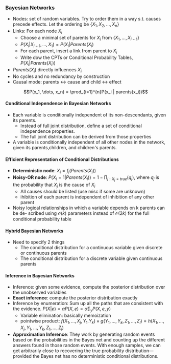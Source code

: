 ### Bayesian Networks
- Nodes: set of random variables. Try to order them in a way s.t. causes precede effects. Let the ordering be $\{X_1, X_2, \dots, X_n\}$
- Links: For each node $X_i$
  - Choose a minimal set of parents for $X_i$ from $\{X_1, \dots, X_{i-1}\}$
  - $P(X_i | X_{i-1}, \dots, X_1) = P(X_i | Parents(X_i)$
  - For each parent, insert a link from parent to $X_i$
  - Write dow the CPTs or Conditional Probability Tables, $P(X_i | Parents(X_i))$
- $Parents(X_i)$ directly influences $X_i$
- No cycles and no redundancy by construction
- Causal mode: parents $\leftrightarrow$ cause and child $\leftrightarrow$ effect

$$P(x_1, \dots, x_n) = \prod_{i=1}^{n}P(x_i | parents(x_i))$$

#### Conditional Independence in Bayesian Networks
- Each variable is conditionally independent of its non-descendants, given its parents.
  - Instead of full joint distribution, define a set of conditional independence properties.
  - The full joint distribution can be derived from those properties
- A variable is conditionally independent of all other nodes in
the network, given its parents,children, and children's parents.


#### Efficient Representation of Conditional Distributions
- **Deterministic node**: $X_i = f_i(Parents(X_i))$
- **Noisy-OR node**: $P(X_i = 1 | Parents(X_i)) = 1 - \prod_{j:X_j = true}(q_j)$, where $q_j$ is the probability that $X_j$ is the cause of $X_i$
  - All causes should be listed (use misc if some are unknown)
  - ihibition of each parent is independent of inhibition of any other parent
- Noisy logical relationships in which a variable depends on k parents can be de-
scribed using $\mathcal{O}(k)$ parameters instead of $\mathcal{O}(2k)$ for the full conditional probability table

#### Hybrid Bayesian Networks
- Need to specify 2 things
  - The conditional distribution for a continuous variable given discrete or continuous parents
  - The conditional distribution for a discrete variable given continuous parents

#### Inference in Bayesian Networks
- Inference: given some evidence, compute the posterior distribution over the unobserved variables
- **Exact inference**: compute the posterior distribution exactly
- Inference by enumeration: Sum up all the paths that are consistent with the evidence. $P(X | e) = \alpha P(X, e) = \alpha \sum_{y} P(X, e, y)$
  - Variable elimination: basically memoization
  - pointwise product: $f(X_1, \dots, X_j, Y_1. Y_k) \times g(Y_1, \dots, Y_k, Z_1, \dots, Z_l) = h(X_1, \dots, X_j, Y_1, \dots, Y_k, Z_1, \dots, Z_l)$
- **Approximation Inference**: They work by generating random events based on the probabilities in the Bayes net and counting up the different answers found in
those random events. With enough samples, we can get arbitrarily close to recovering the true probability distribution—provided the Bayes net has no deterministic conditional distributions.

